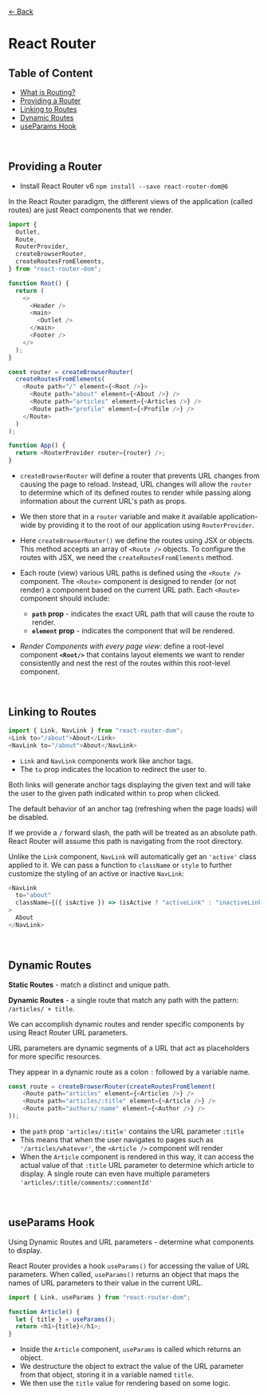 [&larr; Back](./../README.md)

# React Router

## Table of Content

- [What is Routing?](./routing.md)
- [Providing a Router](#providing-a-router)
- [Linking to Routes](#linking-to-routes)
- [Dynamic Routes](#dynamic-routes)
- [useParams Hook](#useparams-hook)

<br>

## Providing a Router

- Install React Router v6 `npm install --save react-router-dom@6`

In the React Router paradigm, the different views of the application (called routes) are just React components that we render.

```js
import {
  Outlet,
  Route,
  RouterProvider,
  createBrowserRouter,
  createRoutesFromElements,
} from "react-router-dom";
```

```js
function Root() {
  return (
    <>
      <Header />
      <main>
        <Outlet />
      </main>
      <Footer />
    </>
  );
}
```

```js
const router = createBrowserRouter(
  createRoutesFromElements(
    <Route path="/" element={<Root />}>
      <Route path="about" element={<About />} />
      <Route path="articles" element={<Articles />} />
      <Route path="profile" element={<Profile />} />
    </Route>
  )
);

function App() {
  return <RouterProvider router={router} />;
}
```

- `createBrowserRouter` will define a router that prevents URL changes from causing the page to reload. Instead, URL changes will allow the `router` to determine which of its defined routes to render while passing along information about the current URL's path as props.

- We then store that in a `router` variable and make it available application-wide by providing it to the root of our application using `RouterProvider`.

- Here `createBrowserRouter()` we define the routes using JSX or objects. This method accepts an array of `<Route />` objects. To configure the routes with JSX, we need the `createRoutesFromElements` method.

- Each route (view) various URL paths is defined using the `<Route />` component. The `<Route>` component is designed to render (or not render) a component based on the current URL path. Each `<Route>` component should include:
  - **`path` prop** - indicates the exact URL path that will cause the route to render.
  - **`element` prop** - indicates the component that will be rendered.

<div></div>

- _Render Components with every page view:_ define a root-level component **`<Root/>`** that contains layout elements we want to render consistently and nest the rest of the routes within this root-level component.

<br>

## Linking to Routes

```js
import { Link, NavLink } from "react-router-dom";
<Link to="/about">About</Link>
<NavLink to="/about">About</NavLink>
```

- `Link` and `NavLink` components work like anchor tags.
- The `to` prop indicates the location to redirect the user to.

Both links will generate anchor tags displaying the given text and will take the user to the given path indicated within `to` prop when clicked.

The default behavior of an anchor tag (refreshing when the page loads) will be disabled.

If we provide a `/` forward slash, the path will be treated as an absolute path. React Router will assume this path is navigating from the root directory.

Unlike the `Link` component, `NavLink` will automatically get an `'active'` class applied to it. We can pass a function to `className` or `style` to further customize the styling of an active or inactive `NavLink`:

```js
<NavLink
  to="about"
  className={({ isActive }) => (isActive ? "activeLink" : "inactiveLink")}
>
  About
</NavLink>
```

<br>

## Dynamic Routes

**Static Routes** - match a distinct and unique path.

**Dynamic Routes** - a single route that match any path with the pattern: `/articles/ + title`.

We can accomplish dynamic routes and render specific components by using React Router URL parameters.

URL parameters are dynamic segments of a URL that act as placeholders for more specific resources.

They appear in a dynamic route as a colon `:` followed by a variable name.

```js
const route = createBrowserRouter(createRoutesFromElement(
    <Route path="articles" element={<Articles />} />
    <Route path="articles/:title" element={<Article />} />
    <Route path="authors/:name" element={<Author />} />
));
```

- the `path` prop `'articles/:title'` contains the URL parameter `:title`
- This means that when the user navigates to pages such as `'/articles/whatever'`, the `<Article />` component will render
- When the `Article` component is rendered in this way, it can access the actual value of that `:title` URL parameter to determine which article to display. A single route can even have multiple parameters `'articles/:title/comments/:commentId'`

<br>

## useParams Hook

Using Dynamic Routes and URL parameters - determine what components to display.

React Router provides a hook `useParams()` for accessing the value of URL parameters. When called, `useParams()` returns an object that maps the names of URL parameters to their value in the current URL.

```js
import { Link, useParams } from "react-router-dom";

function Article() {
  let { title } = useParams();
  return <h1>{title}</h1>;
}
```

- Inside the `Article` component, `useParams` is called which returns an object.
- We destructure the object to extract the value of the URL parameter from that object, storing it in a variable named `title`.
- We then use the `title` value for rendering based on some logic.

<br>

<!-- Nested Routes 8/12 -->
